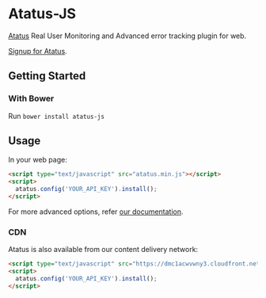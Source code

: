 # Atatus-JS

[Atatus](https://www.atatus.com) Real User Monitoring and Advanced error tracking plugin for web.

[Signup for Atatus](https://www.atatus.com/signup).

## Getting Started

### With Bower

Run `bower install atatus-js`


## Usage

In your web page:

```html
<script type="text/javascript" src="atatus.min.js"></script>
<script>
  atatus.config('YOUR_API_KEY').install();
</script>
```

For more advanced options, refer [our documentation](https://www.atatus.com/docs).


### CDN

Atatus is also available from our content delivery network:

```html
<script type="text/javascript" src="https://dmc1acwvwny3.cloudfront.net/atatus.js"></script>
<script>
  atatus.config('YOUR_API_KEY').install();
</script>
```
